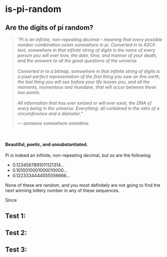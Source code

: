 # is-pi-random
## **Are the digits of pi random?**

>"*Pi is an infinite, non-repeating decimal – meaning that every possible number combination exists somewhere in pi. Converted in to ASCII text, somewhere in that infinite string of digits is the name of every person you will ever love, the date, time, and manner of your death, and the answers to all the great questions of the universe.<br><br>Converted in to a bitmap, somewhere in that infinite string of digits is a pixel-perfect representation of the first thing you saw on this earth, the last thing you will see before your life leaves you, and all the moments, momentous and mundane, that will occur between these two points. <br><br>All information that has ever existed or will ever exist, the DNA of every being in the universe. Everything: all contained in the ratio of a circumference and a diameter.*"
>
> —  <cite>someone somewhere sometime</cite>
<br>

#### Beautiful, poetic, and unsubstantiated.
Pi is indeed an infinite, non-repeating decimal, but so are the following:
- 0.1234567891011121314...
- 0.1010010001000010000...
- 0.1223334444555556666...

None of these are random, and you most definitely are not going to find the next winning lottery number in any of these sequences.

Since 

## Test 1: 


## Test 2:


## Test 3:
